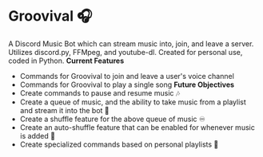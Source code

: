 # Groovival 🎧
A Discord Music Bot which can stream music into, join, and leave a server. Utilizes discord.py, FFMpeg, and youtube-dl. Created for personal use, coded in Python.
__Current Features__
- Commands for Groovival to join and leave a user's voice channel
- Commands for Groovival to play a single song
__Future Objectives__
- Create commands to pause and resume music 🎶
- Create a queue of music, and the ability to take music from a playlist and stream it into the bot 📝
- Create a shuffle feature for the above queue of music ♾️
- Create an auto-shuffle feature that can be enabled for whenever music is added 💌
- Create specialized commands based on personal playlists 🌟
